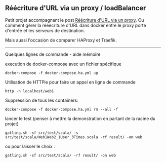 ## Réécriture d'URL via un proxy / loadBalancer

Petit projet accompagnant le post [Réécriture d'URL via un  proxy](http://www.shipstone.org/2016/05/25/reecriture-durl-via-un-proxy/). Ou comment gérer la rééecriture d'URL dans docker entre le proxy porte d'entrée et les serveurs de destination.

Mais aussi l'occasion de comparer HAProxy et Traefik.

---

Quelques lignes de commande - aide mémoire

execution de docker-compose avec un fichier spécifique

```shell
docker-compose -f docker-compose.ha.yml up
```

Utilisation de HTTPie pour faire un appel en ligne de commande

```shell
http -h localhost/web1
```

Suppression de tous les containers:

```shell
docker-compose -f docker-compose.ha.yml rm --all -f
```

lancer le test (penser à mettre la demonstration en partant de la racine du projet)

```shell
gatling.sh -sf src/test/scala/ -s src/test/scala/Web1Web2_1User_3Times.scala -rf result/ -on web
```

ou pour laisser le choix :

```
gatling.sh -sf src/test/scala/ -rf result/ -on web
```

